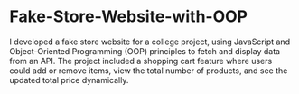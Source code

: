 # Fake-Store-Website-with-OOP
I developed a fake store website for a college project, using JavaScript and Object-Oriented Programming (OOP) principles to fetch and display data from an API. The project included a shopping cart feature where users could add or remove items, view the total number of products, and see the updated total price dynamically.
